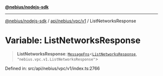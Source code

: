 [**@nebius/nodejs-sdk**](../../../../../README.md)

---

[@nebius/nodejs-sdk](../../../../../README.md) / [api/nebius/vpc/v1](../README.md) / ListNetworksResponse

# Variable: ListNetworksResponse

> **ListNetworksResponse**: [`MessageFns`](../../../../../runtime/protos/core/interfaces/MessageFns.md)\<[`ListNetworksResponse`](../interfaces/ListNetworksResponse.md), `"nebius.vpc.v1.ListNetworksResponse"`\>

Defined in: src/api/nebius/vpc/v1/index.ts:2766
